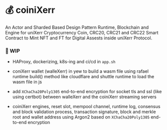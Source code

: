 


# 💰 coiniXerr

An Actor and Sharded Based Design Pattern Runtime, Blockchain and Engine for uniXerr Cryptocurrency Coin, CRC20, CRC21 and CRC22 Smart Contract to Mint NFT and FT for Digital Assests inside uniXerr Protocol.

### 📌 WIP

* HAProxy, dockerizing, k8s-ing and ci/cd in `app.sh`

* coniXerr wallet (walleXerr) in yew to build a wasm file using rafael runtime build() method like cloudflare and shuttle runtime to load the wasm file in js 

* add `XChaCha20Poly1305` end-to-end encryption for socket tls and ssl (like using certbot) between walleXerr and the coiniXerr streaming servers

* coiniXerr engines, reset slot, mempool channel, runtime log, consensus and block validation process, transaction signature, block and merkle root and wallet address using Argon2 based on `XChaCha20Poly1305` end-to-end encryption